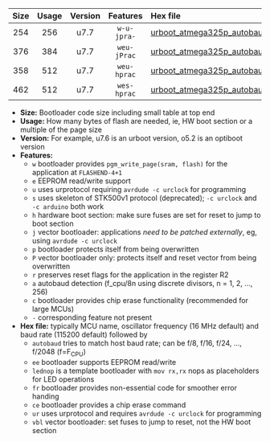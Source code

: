 |Size|Usage|Version|Features|Hex file|
|:-:|:-:|:-:|:-:|:--|
|254|256|u7.7|`w-u-jpra-`|[urboot_atmega325p_autobaud_lednop_ur_vbl.hex](https://raw.githubusercontent.com/stefanrueger/urboot.hex/main/mcus/atmega325p/autobaud/urboot_atmega325p_autobaud_lednop_ur_vbl.hex)|
|376|384|u7.7|`weu-jPrac`|[urboot_atmega325p_autobaud_ee_lednop_fr_ce_ur_vbl.hex](https://raw.githubusercontent.com/stefanrueger/urboot.hex/main/mcus/atmega325p/autobaud/urboot_atmega325p_autobaud_ee_lednop_fr_ce_ur_vbl.hex)|
|358|512|u7.7|`weu-hprac`|[urboot_atmega325p_autobaud_ee_lednop_fr_ce_ur.hex](https://raw.githubusercontent.com/stefanrueger/urboot.hex/main/mcus/atmega325p/autobaud/urboot_atmega325p_autobaud_ee_lednop_fr_ce_ur.hex)|
|462|512|u7.7|`wes-hprac`|[urboot_atmega325p_autobaud_ee_lednop_fr_ce.hex](https://raw.githubusercontent.com/stefanrueger/urboot.hex/main/mcus/atmega325p/autobaud/urboot_atmega325p_autobaud_ee_lednop_fr_ce.hex)|

- **Size:** Bootloader code size including small table at top end
- **Usage:** How many bytes of flash are needed, ie, HW boot section or a multiple of the page size
- **Version:** For example, u7.6 is an urboot version, o5.2 is an optiboot version
- **Features:**
  + `w` bootloader provides `pgm_write_page(sram, flash)` for the application at `FLASHEND-4+1`
  + `e` EEPROM read/write support
  + `u` uses urprotocol requiring `avrdude -c urclock` for programming
  + `s` uses skeleton of STK500v1 protocol (deprecated); `-c urclock` and `-c arduino` both work
  + `h` hardware boot section: make sure fuses are set for reset to jump to boot section
  + `j` vector bootloader: applications *need to be patched externally*, eg, using `avrdude -c urclock`
  + `p` bootloader protects itself from being overwritten
  + `P` vector bootloader only: protects itself and reset vector from being overwritten
  + `r` preserves reset flags for the application in the register R2
  + `a` autobaud detection (f_cpu/8n using discrete divisors, n = 1, 2, ..., 256)
  + `c` bootloader provides chip erase functionality (recommended for large MCUs)
  + `-` corresponding feature not present
- **Hex file:** typically MCU name, oscillator frequency (16 MHz default) and baud rate (115200 default) followed by
  + `autobaud` tries to match host baud rate; can be f/8, f/16, f/24, ..., f/2048 (f=F<sub>CPU</sub>)
  + `ee` bootloader supports EEPROM read/write
  + `lednop` is a template bootloader with `mov rx,rx` nops as placeholders for LED operations
  + `fr` bootloader provides non-essential code for smoother error handing
  + `ce` bootloader provides a chip erase command
  + `ur` uses urprotocol and requires `avrdude -c urclock` for programming
  + `vbl` vector bootloader: set fuses to jump to reset, not the HW boot section
